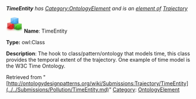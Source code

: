 ___TimeEntity__ has [Category:OntologyElement](../../Category/OntologyElement.md "Category:OntologyElement") and is an [element of](../../Property/ElementOf.md "Property:ElementOf") [Trajectory](../../Submissions/Trajectory.md "Submissions:Trajectory")_


  




[![Class](../../images/thumb/2/27/Class.gif/45px-Class.gif)](../../Image/Class.gif.md "Class")
__Name__: TimeEntity 


__Type:__ owl:Class 


__Description__: The hook to class/pattern/ontology that models time, this class provides the temporal extent of the trajectory. One example of time model is the W3C Time Ontology. 





Retrieved from "[http://ontologydesignpatterns.org/wiki/Submissions:Trajectory/TimeEntity](../../Submissions/Pollution/TimeEntity.md)"
 [Category](http://ontologydesignpatterns.org/wiki/Special:Categories "Special:Categories"): [OntologyElement](../../Category/OntologyElement.md "Category:OntologyElement")
